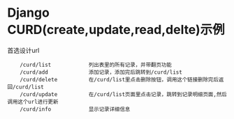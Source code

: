 # Django CURD(create,update,read,delte)示例
首选设计url



        /curd/list            列出表里的所有记录，并带翻页功能
        /curd/add             添加记录，添加完后跳转到/curd/list
        /curd/delete          在/curd/list里点击删除按钮，调用这个链接删除完后返回/curd/list
        /curd/update          在/curd/list页面里点击记录，跳转到记录明细页面,然后调用这个url进行更新
        /curd/info            显示记录详细信息





